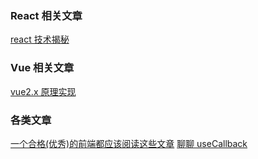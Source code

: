 ### React 相关文章

[react 技术揭秘](https://react.iamkasong.com/)

### Vue 相关文章

[vue2.x 原理实现](https://segmentfault.com/a/1190000013035407)

### 各类文章

[一个合格(优秀)的前端都应该阅读这些文章](https://juejin.im/post/6844903896637259784)
[聊聊 useCallback](https://zhuanlan.zhihu.com/p/56975681)
